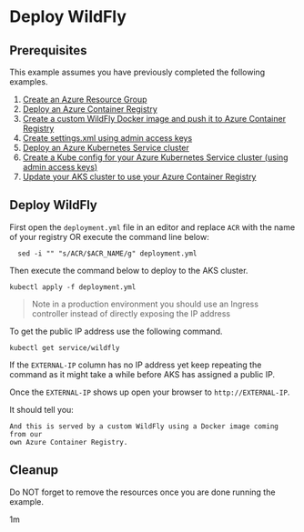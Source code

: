 
# Deploy WildFly

## Prerequisites

This example assumes you have previously completed the following examples.

1. [Create an Azure Resource Group](../../group/create/)
1. [Deploy an Azure Container Registry](../../acr/create/)
1. [Create a custom WildFly Docker image and push it to Azure Container Registry](../../acr/wildfly/)
1. [Create settings.xml using admin access keys](../../acr/create-settings-xml/)
1. [Deploy an Azure Kubernetes Service cluster](../create/)
1. [Create a Kube config for your Azure Kubernetes Service cluster (using admin access keys)](../create-kube-config/)
1. [Update your AKS cluster to use your Azure Container Registry](../use-your-acr/)

## Deploy WildFly

<!-- workflow.include(../use-your-acr/README.md) -->

First open the `deployment.yml` file in an editor and replace `ACR` with the
name of your registry OR execute the command line below:

```shell
  sed -i "" "s/ACR/$ACR_NAME/g" deployment.yml
```

Then execute the command below to deploy to the AKS cluster.

```shell
kubectl apply -f deployment.yml
```

> Note in a production environment you should use an Ingress controller instead
> of directly exposing the IP address

To get the public IP address use the following command.

```
kubectl get service/wildfly
```

If the `EXTERNAL-IP` column has no IP address yet keep repeating the command as
it might take a while before AKS has assigned a public IP.

Once the `EXTERNAL-IP` shows up open your browser to `http://EXTERNAL-IP`.

It should tell you:

```text
And this is served by a custom WildFly using a Docker image coming from our 
own Azure Container Registry.
```

## Cleanup

Do NOT forget to remove the resources once you are done running the example.

1m
